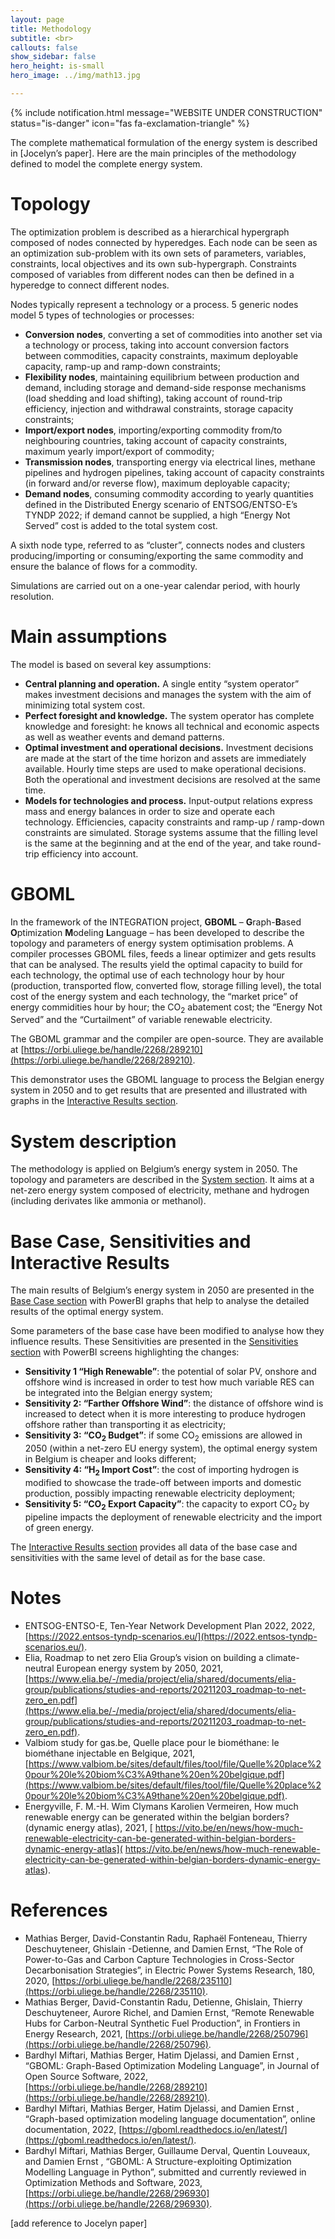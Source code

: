 ```yaml
---
layout: page
title: Methodology
subtitle: <br>
callouts: false
show_sidebar: false
hero_height: is-small
hero_image: ../img/math13.jpg

---
```


{% include notification.html message="WEBSITE UNDER CONSTRUCTION" 
status="is-danger" 
icon="fas fa-exclamation-triangle" %}

The complete mathematical formulation of the energy system is described in [Jocelyn’s paper]. Here are the main principles of the methodology defined to model the complete energy system.

# Topology 

The optimization problem is described as a hierarchical hypergraph composed of nodes connected by hyperedges. Each node can be seen as an optimization sub-problem with its own sets of parameters, variables, constraints, local objectives and its own sub-hypergraph. Constraints composed of variables from different nodes can then be defined in a hyperedge to connect different nodes. 

Nodes typically represent a technology or a process. 5 generic nodes model 5 types of technologies or processes: 

- **Conversion nodes**, converting a set of commodities into another set via a technology or process, taking into account conversion factors between commodities, capacity constraints, maximum deployable capacity, ramp-up and ramp-down constraints;
- **Flexibility nodes**, maintaining equilibrium between production and demand, including storage and demand-side response mechanisms (load shedding and load shifting), taking account of round-trip efficiency, injection and withdrawal constraints, storage capacity constraints;
- **Import/export nodes**, importing/exporting commodity from/to neighbouring countries, taking account of capacity constraints, maximum yearly import/export of commodity;
- **Transmission nodes**, transporting energy via electrical lines, methane pipelines and hydrogen pipelines, taking account of capacity constraints (in forward and/or reverse flow), maximum deployable capacity; 
- **Demand nodes**, consuming commodity according to yearly quantities defined in the Distributed Energy scenario of ENTSOG/ENTSO-E’s TYNDP 2022; if demand cannot be supplied, a high “Energy Not Served” cost is added to the total system cost.

A sixth node type, referred to as “cluster”, connects nodes and clusters producing/importing or consuming/exporting the same commodity and ensure the balance of flows for a commodity. 

Simulations are carried out on a one-year calendar period, with hourly resolution. 

# Main assumptions

The model is based on several key assumptions: 

- **Central planning and operation.** A single entity “system operator” makes investment decisions and manages the system with the aim of minimizing total system cost.
- **Perfect foresight and knowledge.** The system operator has complete knowledge and foresight: he knows all technical and economic aspects as well as weather events and demand patterns.
- **Optimal investment and operational decisions.** Investment decisions are made at the start of the time horizon and assets are immediately available. Hourly time steps are used to make operational decisions. Both the operational and investment decisions are resolved at the same time.
- **Models for technologies and process.** Input-output relations express mass and energy balances in order to size and operate each technology. Efficiencies, capacity constraints and ramp-up / ramp-down constraints are simulated. Storage systems assume that the filling level is the same at the beginning and at the end of the year, and take round-trip efficiency into account.

# GBOML

In the framework of the INTEGRATION project, **GBOML** – **G**raph-**B**ased **O**ptimization **M**odeling **L**anguage – has been developed to describe the topology and parameters of energy system optimisation problems. A compiler processes GBOML files, feeds a linear optimizer and gets results that can be analysed. The results yield the optimal capacity to build for each technology, the optimal use of each technology hour by hour (production, transported flow, converted flow, storage filling level), the total cost of the energy system and each technology, the “market price” of energy commidities hour by hour; the CO<sub>2</sub> abatement cost; the “Energy Not Served” and the “Curtailment” of variable renewable electricity.

The GBOML grammar and the compiler are open-source. They are available at [https://orbi.uliege.be/handle/2268/289210](https://orbi.uliege.be/handle/2268/289210). 

This demonstrator uses the GBOML language to process the Belgian energy system in 2050 and to get results that are presented and illustrated with graphs in the [Interactive Results section](../simulations/all_simulations).
# System description

The methodology is applied on Belgium’s energy system in 2050. The topology and parameters are described in the [System section](../system). It aims at a net-zero energy system composed of electricity, methane and hydrogen (including derivates like ammonia or methanol).

# Base Case, Sensitivities and Interactive Results

The main results of Belgium’s energy system in 2050 are presented in the [Base Case section](../simulations/base_case) with PowerBI graphs that help to analyse the detailed results of the optimal energy system. 

Some parameters of the base case have been modified to analyse how they influence results. These Sensitivities are presented in the [Sensitivities section](../simulation) with PowerBI screens highlighting the changes: 

- **Sensitivity 1 “High Renewable”**: the potential of solar PV, onshore and offshore wind is increased in order to test how much variable RES can be integrated into the Belgian energy system;
- **Sensitivity 2: “Farther Offshore Wind”**: the distance of offshore wind is increased to detect when it is more interesting to produce hydrogen offshore rather than transporting it as electricity;
- **Sensitivity 3: “CO<sub>2</sub> Budget”**: if some CO<sub>2</sub> emissions are allowed in 2050 (within a net-zero EU energy system), the optimal energy system in Belgium is cheaper and looks different;
- **Sensitivity 4: “H<sub>2</sub> Import Cost”**: the cost of importing hydrogen is modified to showcase the trade-off  between imports and domestic production, possibly impacting renewable electricity deployment;
- **Sensitivity 5: “CO<sub>2</sub> Export Capacity”**: the capacity to export CO<sub>2</sub> by pipeline impacts the deployment of renewable electricity and the import of green energy.

The [Interactive Results section](../simulations/all_simulations) provides all data of the base case and sensitivities with the same level of detail as for the base case.

# Notes 
<div style="text-align: left" markdown="1"> 

- ENTSOG-ENTSO-E, Ten-Year Network Development Plan 2022, 2022, [https://2022.entsos-tyndp-scenarios.eu/](https://2022.entsos-tyndp-scenarios.eu/).
- Elia, Roadmap to net zero Elia Group’s vision on building a climate-neutral European energy system by 2050, 2021, [https://www.elia.be/-/media/project/elia/shared/documents/elia-group/publications/studies-and-reports/20211203_roadmap-to-net-zero_en.pdf](https://www.elia.be/-/media/project/elia/shared/documents/elia-group/publications/studies-and-reports/20211203_roadmap-to-net-zero_en.pdf).
- Valbiom study for gas.be, Quelle place pour le biométhane: le biométhane injectable en Belgique, 2021, [https://www.valbiom.be/sites/default/files/tool/file/Quelle%20place%20pour%20le%20biom%C3%A9thane%20en%20belgique.pdf](https://www.valbiom.be/sites/default/files/tool/file/Quelle%20place%20pour%20le%20biom%C3%A9thane%20en%20belgique.pdf).
- Energyville, F. M.-H. Wim Clymans Karolien Vermeiren, How much renewable energy can be generated within the belgian borders? (dynamic energy atlas), 2021, [ https://vito.be/en/news/how-much-renewable-electricity-can-be-generated-within-belgian-borders-dynamic-energy-atlas]( https://vito.be/en/news/how-much-renewable-electricity-can-be-generated-within-belgian-borders-dynamic-energy-atlas).

</div>


# References 

- Mathias Berger, David-Constantin Radu, Raphaël Fonteneau, Thierry Deschuyteneer, Ghislain -Detienne, and Damien Ernst, “The Role of Power-to-Gas and Carbon Capture Technologies in Cross-Sector Decarbonisation Strategies”, in Electric Power Systems Research, 180, 2020, [https://orbi.uliege.be/handle/2268/235110](https://orbi.uliege.be/handle/2268/235110).
- Mathias Berger, David-Constantin Radu, Detienne, Ghislain, Thierry Deschuyteneer, Aurore Richel, and Damien Ernst, “Remote Renewable Hubs for Carbon-Neutral Synthetic Fuel Production”, in Frontiers in Energy Research, 2021, [https://orbi.uliege.be/handle/2268/250796](https://orbi.uliege.be/handle/2268/250796).
- Bardhyl Miftari, Mathias Berger, Hatim Djelassi, and Damien Ernst , “GBOML: Graph-Based Optimization Modeling Language”, in Journal of Open Source Software, 2022, [https://orbi.uliege.be/handle/2268/289210](https://orbi.uliege.be/handle/2268/289210).
- Bardhyl Miftari, Mathias Berger, Hatim Djelassi, and Damien Ernst , “Graph-based optimization modeling language documentation”, online documentation, 2022, [https://gboml.readthedocs.io/en/latest/](https://gboml.readthedocs.io/en/latest/).
- Bardhyl Miftari, Mathias Berger, Guillaume Derval, Quentin Louveaux, and Damien Ernst , “GBOML: A Structure-exploiting Optimization Modelling Language in Python”, submitted and currently reviewed in Optimization Methods and Software, 2023, [https://orbi.uliege.be/handle/2268/296930](https://orbi.uliege.be/handle/2268/296930).

[add reference to Jocelyn paper]
